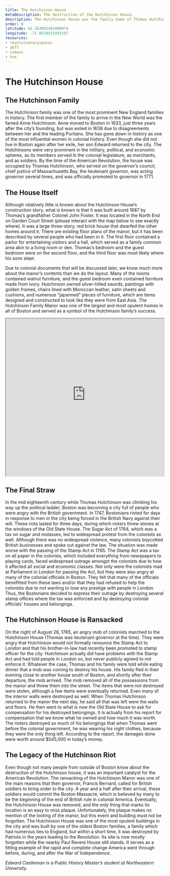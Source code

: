 ```yaml
---
title: The Hutchinson House
metaDescription: The destruction of the Hutchinson House.
description: The Hutchinson House was the family home of Thomas Hutchinson. Hutchinson served as the Chief Justince, Lieutenant Governor, then Governor of the Massahcusetts Bay Colony. A decade before the American Revolution officially began, the Hutchinson home was ransacked by rioters who were angry over the Stamp Act of 1765, which served as a sign of the troubles to come.
order: 0
latitude: 42.363992401908874 
longitude: -71.0530531935197
resources: 
- revolutionaryspaces
- abft
- csmass
- hne
---
```


# The Hutchinson House #

## The Hutchinson Family ## 

The Hutchinson family was one of the most prominent New England families in history. The first member of the family to arrive in the New World was the famed Anne Hutchinson. Anne moved to Boston in 1633, just three years after the city’s founding, but was exiled in 1638 due to disagreements between her and the leading Puritans. She has gone down in history as one of the most influential women in colonial history. Even though she did not live in Boston again after her exile, her son Edward returned to the city. The Hutchinsons were very prominent in the military, political, and economic spheres, as its members served in the colonial legislature, as merchants, and as soldiers. By the time of the American Revolution, the house was occupied by Thomas Hutchinson, who served on the governor’s council, chief justice of Massachusetts Bay, the lieutenant governor, was acting governor several times, and was officially promoted to governor in 1771.   

<zoomable-image type="static-external" src="https://bpldcassets.blob.core.windows.net/derivatives/metadata/commonwealth-oai:4742bn573/image_thumbnail_300.jpg" alt="A portrait of Thomas Hutchinson when he was thirty." caption="Thomas Hutchinson in 1741."></zoomable-image>

## The House Itself ##

Although relatively little is known about the Hutchinson House’s construction story, what is known is that it was built around 1687 by Thomas’s grandfather Colonel John Foster. It was located in the North End on Garden Court Street (please interact with the map below to see exactly where). It was a large three-story, red brick house that dwarfed the other homes around it. There are existing floor plans of the manor, but it has been described by several people who had been in it. The first floor contained a parlor for entertaining visitors and a hall, which served as a family common area akin to a living room or den. Thomas’s bedroom and the guest bedroom were on the second floor, and the third floor was most likely where his sons slept. 

Due to colonial documents that will be discussed later, we know much more about the manor’s contents than we do the layout. Many of the rooms contained walnut furniture, and the guest bedroom even contained furniture made from ivory. Hutchinson owned silver-hilted swords, paintings with golden frames, chairs lined with Moroccan leather, satin sheets and cushions, and numerous “japanned” pieces of furniture, which are items designed and constructed to look like they were from East Asia. The Hutchinson Family Manor was one of the largest and most opulent homes in all of Boston and served as a symbol of the Hutchinson family’s success.

<iframe src="https://garrettdashnelson.github.io/panel-truck-shell/#hutchinson" width="100%" height="500">
</iframe>

<zoomable-image type="static-external" src="https://bpldcassets.blob.core.windows.net/derivatives/metadata/commonwealth-oai:t722jj59j/image_thumbnail_300.jpg" alt="Engraving of the Hutchinson House" caption="This is a mid-nineteenth century engraving of the Hutchinson House. The text underneath describes the home and its destruction by Patriots before the Revolution."></zoomable-image>

## The Final Straw ##

In the mid eighteenth century while Thomas Hutchinson was climbing his way up the political ladder, Boston was becoming a city full of people who were angry with the British government. In 1747, Bostonians rioted for days in response to men in the city being forced in the British Navy against their will. These riots lasted for three days, during which rioters threw stones at the windows of the Old State House. The Sugar Act of 1764, which was a tax on sugar and molasses, led to widespread protest from the colonists as well. Although there was no widespread violence, many colonists boycotted British businesses and spoke out against the law. The situation was made worse with the passing of the Stamp Act in 1765. The Stamp Act was a tax on all paper in the colonies, which included everything from newspapers to playing cards, faced widespread outrage amongst the colonists due to how it affected all social and economic classes. Not only were the colonists mad at Parliament in London for passing the Act, but they were also angry at many of the colonial officials in Boston. They felt that many of the officials benefitted from these laws and/or that they had refused to help the colonists due to not wanting to lose any prestige with people in London. Thus, the Bostonians decided to express their outrage by destroying several stamp offices where the tax was enforced and by destroying colonial officials’ houses and belongings. 

## The Hutchinson House is Ransacked ##

On the night of August 26, 1765, an angry mob of colonists marched to the Hutchinson House (Thomas was lieutenant governor at the time). They were angry that Hutchinson would not formally renounce the Stamp Act to London and that his brother-in-law had recently been promoted to stamp officer for the city. Hutchinson actually did have problems with the Stamp Act and had told people in London so, but never publicly agreed to not enforce it. Whatever the case, Thomas and his family were told while eating dinner that a mob was coming to destroy his house. His family fled in their evening close to another house south of Boston, and shortly after their departure, the mob arrived. The mob removed all of the possessions from the manor and threw them into the street. The items that were not destroyed were stolen, although a few items were eventually returned. Even many of the interior walls were destroyed as well. When Thomas Hutchinson returned to the manor the next day, he said all that was left were the walls and floors. He then went to what is now the Old State House to ask for compensation for his destroyed belongings. It is actually from his report for compensation that we know what he owned and how much it was worth. The rioters destroyed so much of his belongings that when Thomas went before the colonial government, he was wearing his night clothes, because they were the only thing left. According to the report, the damages done were worth around $545,000 in today’s money. 


## The Legacy of the Hutchinson Riot ##

Even though not many people from outside of Boston know about the destruction of the Hutchinson house, it was an important catalyst for the American Revolution. The ransacking of the Hutchinson Manor was one of the main reasons that then governor, Francis Bernard, called for British soldiers to bring order to the city. A year and a half after their arrival, these soldiers would commit the Boston Massacre, which is believed by many to be the beginning of the end of British rule in colonial America. Eventually, the Hutchinson House was removed, and the only thing that marks its location is an easy to miss plaque. Unfortunately, the plaque makes no mention of the looting of the manor, but this event and building must not be forgotten. The Hutchinson House was one of the most opulent buildings in the city and was built by one of the oldest Boston families, a family which had numerous ties to England, but within a short time, it was destroyed by Patriots in the years leading to the Revolution. Its site is now mostly forgotten while the nearby Paul Revere House still stands. It serves as a fitting example of the rapid and complete change America went through before, during, and after the War of Independence. 

<zoomable-image type="static-external" src="https://bpldcassets.blob.core.windows.net/derivatives/images/commonwealth:kw52mx31v/image_access_800.jpg" alt="A plaque that marks the location of the Hutchinson House. It reads Here Stood the Mansion of Governor Thomas Hutchinson built around 1687" caption="The plaque that marks the location of the Hutchinson House."></zoomable-image>

*Edward Castleman is a Public History Master’s student at Northeastern University.*
